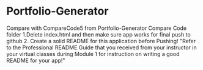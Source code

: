 # Portfolio-Generator
Compare with CompareCode5 from Portfolio-Generator Compare Code folder
1.Delete index.html and then make sure app works for final push to github
2. Create a solid README for this application before Pushing!
"Refer to the Professional README Guide that you received from your instructor in your virtual classes during Module 1 for instruction on writing a good README for your app!"